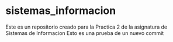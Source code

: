 # sistemas_informacion
Este es un repositorio creado para la Practica 2 de la asignatura de Sistemas de Informacion
Esto es una prueba de un nuevo commit
